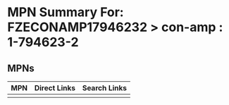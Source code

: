 



# MPN Summary For: FZECONAMP17946232 > con-amp : 1-794623-2

## MPNs
  

|MPN|Direct Links|Search Links|
| :--- | :--- | :--- |
||||
